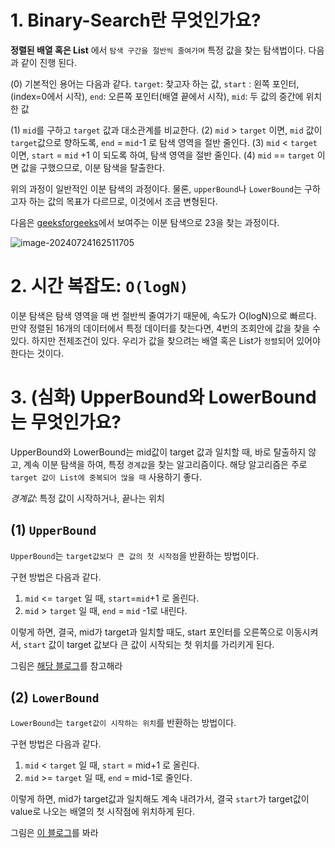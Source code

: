  

# 1. Binary-Search란 무엇인가요? 

**정렬된 배열 혹은 List** 에서 `탐색 구간을 절반씩 줄여가며` 특정 값을 찾는 탐색법이다. 다음과 같이 진행 된다.

(0) 기본적인 용어는 다음과 같다. 
`target`: 찾고자 하는 값, `start` : 왼쪽 포인터,(index=0에서 시작), `end`: 오른쪽 포인터(배열 끝에서 시작), `mid`:  두 값의 중간에 위치한 값 

(1) `mid`를 구하고 `target` 값과 대소관계를 비교한다.
(2) `mid` > `target` 이면,  `mid` 값이 `target`값으로 향하도록, `end` = `mid`-1 로 탐색 영역을 절반 줄인다. 
(3) `mid` < `target` 이면, `start` = `mid` +1 이 되도록 하여, 탐색 영역을 절반 줄인다.
(4) `mid` == `target` 이면 값을 구했으므로, 이분 탐색을 탈출한다.

위의 과정이 일반적인 이분 탐색의 과정이다. 물론, `upperBound`나 `LowerBound`는 구하고자 하는 값의 목표가 다르므로, 이것에서 조금 변형된다.

다음은 [geeksforgeeks](https://www.geeksforgeeks.org/binary-search/)에서 보여주는 이분 탐색으로 23을 찾는 과정이다.  

![image-20240724162511705](../../../../Documents/GitHub/dalcheonroadhead-github-blog/dalcheonroadhead.github.io/images/008-binary-search/image-20240724162511705.png)

# 2. 시간 복잡도: `O(logN)`

이분 탐색은 탐색 영역을 매 번 절반씩 줄여가기 때문에, 속도가 O(logN)으로 빠르다. 만약 정렬된 16개의 데이터에서 특정 데이터를 찾는다면, 4번의 조회안에 값을 찾을 수 있다. 하지만 전제조건이 있다. 
우리가 값을 찾으려는 배열 혹은 List가 `정렬`되어 있어야 한다는 것이다.



# 3. (심화) UpperBound와 LowerBound는 무엇인가요? 

UpperBound와 LowerBound는 mid값이 target 값과 일치할 때, 바로 탈출하지 않고, 계속 이분 탐색을 하여, 특정 `경계값`을 찾는 알고리즘이다. 해당 알고리즘은 주로 `target 값이 List에 중복되어 많을 때` 사용하기 좋다.

*경계값*: 특정 값이 시작하거나, 끝나는 위치

## (1) `UpperBound`

`UpperBound`는 `target값보다 큰 값의 첫 시작점`을 반환하는 방법이다. 

 구현 방법은 다음과 같다.

1. `mid` <= `target` 일 때, `start`=`mid`+1 로 올린다.
2. `mid` > `target` 일 때, `end` = `mid` -1로 내린다. 

이렇게 하면, 결국, mid가 target과 일치할 때도, start 포인터를 오른쪽으로 이동시켜서,  `start` 값이 target 값보다 큰 값이 시작되는 첫 위치를 가리키게 된다. 

그림은 [해당 블로그](https://yoongrammer.tistory.com/105)를 참고해라

## (2) `LowerBound`

`LowerBound`는 `target값이 시작하는 위치`를 반환하는 방법이다. 

구현 방법은 다음과 같다. 

1. `mid` < `target` 일 때, `start` = mid+1 로 올린다.
2. `mid` >= `target` 일 때, `end` = mid-1로 줄인다. 

이렇게 하면, mid가 target값과 일치해도 계속 내려가서, 결국 `start`가 target값이 value로 나오는 배열의 첫 시작점에 위치하게 된다. 

그림은  [이 블로그](https://yoongrammer.tistory.com/105)를 봐라



